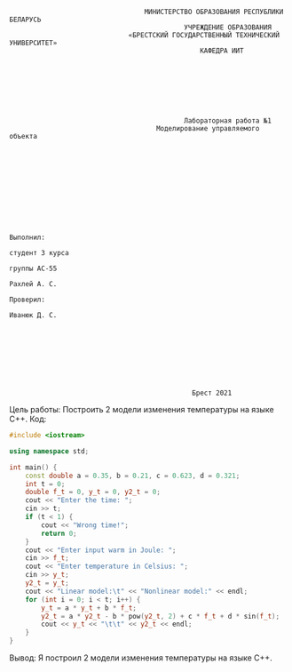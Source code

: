                                       МИНИСТЕРСТВО ОБРАЗОВАНИЯ РЕСПУБЛИКИ БЕЛАРУСЬ
                                                УЧРЕЖДЕНИЕ ОБРАЗОВАНИЯ 
                                  «БРЕСТСКИЙ ГОСУДАРСТВЕННЫЙ ТЕХНИЧЕСКИЙ УНИВЕРСИТЕТ»
                                                    КАФЕДРА ИИТ








                                                Лабораторная работа №1
                                         Моделирование управляемого объекта











                                                                                Выполнил:
                                                                                студент 3 курса
                                                                                группы АС-55
                                                                                Рахлей А. С.
                                                                                Проверил:
                                                                                Иванюк Д. С.









                                                  Брест 2021 
                                                  
                                                  
                                                  
Цель работы: Построить 2 модели изменения температуры на языке C++.
Код:
```c++
#include <iostream>

using namespace std;

int main() {
	const double a = 0.35, b = 0.21, c = 0.623, d = 0.321;
	int t = 0;
	double f_t = 0, y_t = 0, y2_t = 0;
	cout << "Enter the time: ";
	cin >> t;
	if (t < 1) {
		cout << "Wrong time!";
		return 0;
	}
	cout << "Enter input warm in Joule: ";
	cin >> f_t;
	cout << "Enter temperature in Celsius: ";
	cin >> y_t;
	y2_t = y_t;
	cout << "Linear model:\t" << "Nonlinear model:" << endl;
	for (int i = 0; i < t; i++) {
		y_t = a * y_t + b * f_t;
		y2_t = a * y2_t - b * pow(y2_t, 2) + c * f_t + d * sin(f_t);
		cout << y_t << "\t\t" << y2_t << endl;
	}
}
```
Вывод: Я построил 2 модели изменения температуры на языке C++.


